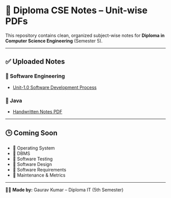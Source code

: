 # 📘 Diploma CSE Notes – Unit-wise PDFs

This repository contains clean, organized subject-wise notes for **Diploma in Computer Science Engineering** (Semester 5).

---

## ✅ Uploaded Notes

### 📁 Software Engineering
- [Unit-1.0 Software Development Process](./Software%20Engineering/Unit-1.0%20Software%20Development%20Process.pdf)

### 📁 Java
- [Handwritten Notes PDF](./Java/Java%20handwritten.pdf)

---

## 🕒 Coming Soon
- 📁 Operating System
- 📁 DBMS
- 📁 Software Testing
- 📁 Software Design
- 📁 Software Requirements
- 📁 Maintenance & Metrics

---

👨‍🎓 **Made by:** Gaurav Kumar – Diploma IT (5th Semester)
